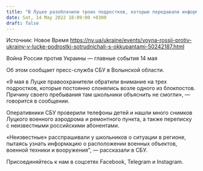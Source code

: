 ```yaml
---
title: "В Луцке разоблачили троих подростков, которые передавали информацию о военных объектах оккупантам"
date: Sat, 14 May 2022 18:09:00 +0300
draft: false
---
```

Источник: Новое Время https://nv.ua/ukraine/events/voyna-rossii-protiv-ukrainy-v-lucke-podrostki-sotrudnichali-s-okkupantami-50242187.html


Война России против Украины — главные события 14 мая

 Об этом сообщает пресс-служба СБУ в Волынской области.

«9 мая в Луцке правоохранители обратили внимание на трех подростков, которые постоянно слонялись возле одного из блокпостов. Причину своего пребывания там школьники объяснить не смогли», — говорится в сообщении.

Оперативники СБУ проверили телефоны детей и нашли много снимков Луцкого военного аэродрома и ремонтного пункта, а также переписку с неизвестными российскими абонентами.

«Неизвестные» расспрашивали у школьников о ситуации в регионе, пытаясь узнать информацию о расположении военных объектов, военной техники и вооружения", — рассказали в СБУ.

Присоединяйтесь к нам в соцсетях Facebook, Telegram и Instagram.
